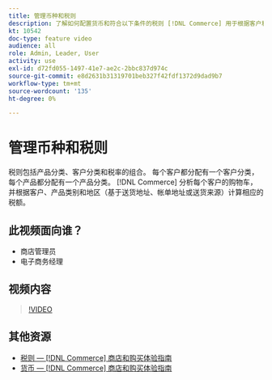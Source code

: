 ```yaml
---
title: 管理币种和税则
description: 了解如何配置货币和符合以下条件的税则 [!DNL Commerce] 用于根据客户和产品类别计算相应的税额。
kt: 10542
doc-type: feature video
audience: all
role: Admin, Leader, User
activity: use
exl-id: d72fd055-1497-41e7-ae2c-2bbc837d974c
source-git-commit: e8d2631b31319701beb327f42fdf1372d9dad9b7
workflow-type: tm+mt
source-wordcount: '135'
ht-degree: 0%

---
```


# 管理币种和税则

税则包括产品分类、客户分类和税率的组合。 每个客户都分配有一个客户分类，每个产品都分配有一个产品分类。 [!DNL Commerce] 分析每个客户的购物车，并根据客户、产品类别和地区（基于送货地址、帐单地址或送货来源）计算相应的税额。

## 此视频面向谁？

- 商店管理员
- 电子商务经理

## 视频内容

>[!VIDEO](https://video.tv.adobe.com/v/343657?quality=12&learn=on)

## 其他资源

- [税则 —  [!DNL Commerce] 商店和购买体验指南](https://experienceleague.adobe.com/docs/commerce-admin/stores-sales/site-store/taxes/tax-rules.html)
- [货币 —  [!DNL Commerce] 商店和购买体验指南](https://experienceleague.adobe.com/docs/commerce-admin/stores-sales/site-store/currency/currency.html)
